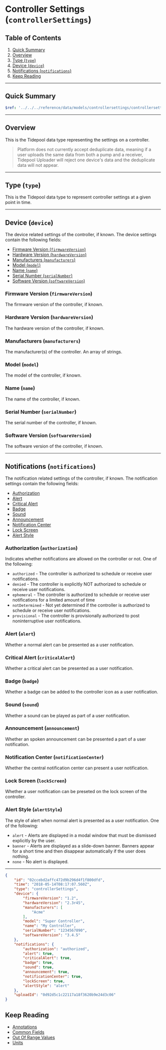 <!-- omit in toc -->
# Controller Settings (`controllerSettings`)

<!-- omit in toc -->
## Table of Contents

1. [Quick Summary](#quick-summary)
2. [Overview](#overview)
3. [Type (`type`)](#type-type)
4. [Device (`device`)](#device-device)
5. [Notifications (`notifications`)](#notifications-notifications)
6. [Keep Reading](#keep-reading)

---

## Quick Summary

```yaml json_schema
$ref: '../../../reference/data/models/controllersettings/controllersettings.v1.yaml'
```

---

## Overview

This is the Tidepool data type representing the settings on a controller.

<!-- theme: info -->

> Platform does not currently accept deduplicate data, meaning if a user uploads the same data from both a pump and a receiver, Tidepool Uploader will reject one device's data and the deduplicate data will not appear.

---

## Type (`type`)

This is the Tidepool data type to represent controller settings at a given point in time.

---

## Device (`device`)

The device related settings of the controller, if known. The device settings contain the following fields:

* [Firmware Version (`firmwareVersion`)](#firmware-version-firmwareversion)
* [Hardware Version (`hardwareVersion`)](#hardware-version-hardwareversion)
* [Manufacturers (`manufacturers`)](#manufacturers-manufacturers)
* [Model (`model`)](#model-model)
* [Name (`name`)](#name-name)
* [Serial Number (`serialNumber`)](#serial-number-serialnumber)
* [Software Version (`softwareVersion`)](#software-version-softwareversion)

<!-- omit in toc -->
### Firmware Version (`firmwareVersion`)

The firmware version of the controller, if known.

<!-- omit in toc -->
### Hardware Version (`hardwareVersion`)

The hardware version of the controller, if known.

<!-- omit in toc -->
### Manufacturers (`manufacturers`)

The manufacturer(s) of the controller. An array of strings.

<!-- omit in toc -->
### Model (`model`)

The model of the controller, if known.

<!-- omit in toc -->
### Name (`name`)

The name of the controller, if known.

<!-- omit in toc -->
### Serial Number (`serialNumber`)

The serial number of the controller, if known.

<!-- omit in toc -->
### Software Version (`softwareVersion`)

The software version of the controller, if known.

---

## Notifications (`notifications`)

The notification related settings of the controller, if known. The notification settings contain the following fields:

* [Authorization](#authorization-authorization)
* [Alert](#alert-alert)
* [Critical Alert](#critical-alert-criticalalert)
* [Badge](#badge-badge)
* [Sound](#sound-sound)
* [Announcement](#announcement-announcement)
* [Notification Center](#notification-center-notificationcenter)
* [Lock Screen](#lock-screen-lockscreen)
* [Alert Style](#alert-style-alertstyle)

<!-- omit in toc -->
### Authorization (`authorization`)

Indicates whether notifications are allowed on the controller or not. One of the following:

* `authorized` - The controller is authorized to schedule or receive user notifications.
* `denied` - The controller is explicitly NOT authorized to schedule or receive user notifications.
* `ephemeral` - The controller is authorized to schedule or receive user notifications for a limited amount of time
* `notDetermined` - Not yet determined if the controller is authorized to schedule or receive user notifications.
* `provisional` - The controller is provisionally authorized to post noninterruptive user notifications.

<!-- omit in toc -->
### Alert (`alert`)

Whether a normal alert can be presented as a user notification.

<!-- omit in toc -->
### Critical Alert (`criticalAlert`)

Whether a critical alert can be presented as a user notification.

<!-- omit in toc -->
### Badge (`badge`)

Whether a badge can be added to the controller icon as a user notification.

<!-- omit in toc -->
### Sound (`sound`)

Whether a sound can be played as part of a user notification.

<!-- omit in toc -->
### Announcement (`announcement`)

Whether an spoken announcement can be presented a part of a user notification.

<!-- omit in toc -->
### Notification Center (`notificationCenter`)

Whether the central notification center can present a user notification.

<!-- omit in toc -->
### Lock Screen (`lockScreen`)

Whether a user notification can be preseted on the lock screen of the controller.

<!-- omit in toc -->
### Alert Style (`alertStyle`)

The style of alert when normal alert is presented as a user notification. One of the following:

* `alert` - Alerts are displayed in a modal window that must be dismissed explicitly by the user.
* `banner` - Alerts are displayed as a slide-down banner. Banners appear for a short time and then disappear automatically if the user does nothing.
* `none` - No alert is displayed.

---

```json {% title="Example" %}
{
    "id": "02ccebd2affc472d9b296d4f1f800dfd",
    "time": "2018-05-14T08:17:07.560Z",
    "type": "controllerSettings",
    "device": {
        "firmwareVersion": "1.2",
        "hardwareVersion": "2.3r45",
        "manufacturers": [
            "Acme"
        ],
        "model": "Super Controller",
        "name": "My Controller",
        "serialNumber": "1234567890",
        "softwareVersion": "3.4.5"
    },
    "notifications": {
        "authorization": "authorized",
        "alert": true,
        "criticalAlert": true,
        "badge": true,
        "sound": true,
        "announcement": true,
        "notificationCenter": true,
        "lockScreen": true,
        "alertStyle": "alert"
    },
    "uploadId": "0d92d5c1c22117a18f3620b9e24d3c06"
}
```

## Keep Reading

* [Annotations](../annotations.md)
* [Common Fields](../common-fields.md)
* [Out Of Range Values](../oor-values.md)
* [Units](../units.md)
